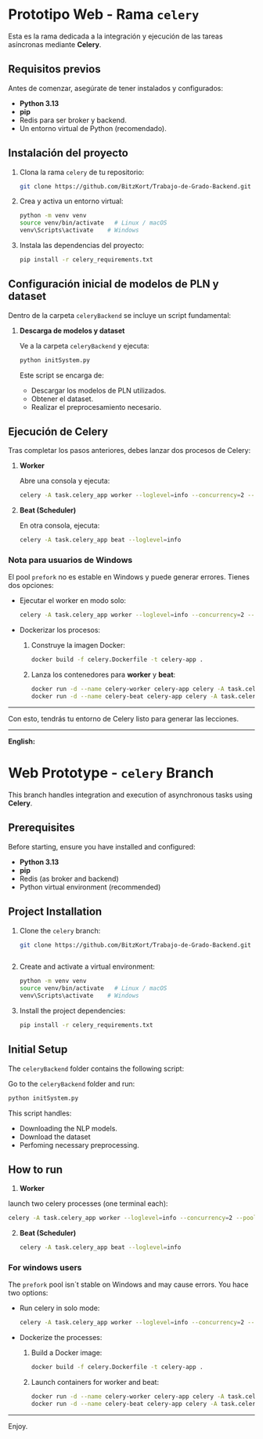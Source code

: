 # Prototipo Web - Rama `celery`

Esta es la rama dedicada a la integración y ejecución de las tareas asíncronas mediante **Celery**.

## Requisitos previos

Antes de comenzar, asegúrate de tener instalados y configurados:

- **Python 3.13**
- **pip**
- Redis para ser broker y backend.
- Un entorno virtual de Python (recomendado).

## Instalación del proyecto

1. Clona la rama `celery` de tu repositorio:

   ```bash
   git clone https://github.com/BitzKort/Trabajo-de-Grado-Backend.git

2. Crea y activa un entorno virtual:

   ```bash
   python -m venv venv
   source venv/bin/activate   # Linux / macOS
   venv\Scripts\activate    # Windows
   ```

3. Instala las dependencias del proyecto:

   ```bash
   pip install -r celery_requirements.txt
   ```

## Configuración inicial de modelos de PLN y dataset

Dentro de la carpeta `celeryBackend` se incluye un script fundamental:

1. **Descarga de modelos y dataset**

   Ve a la carpeta `celeryBackend` y ejecuta:

   ```bash
   python initSystem.py
   ```

   Este script se encarga de:

   * Descargar los modelos de PLN utilizados.
   * Obtener el dataset.
   * Realizar el preprocesamiento necesario.

## Ejecución de Celery

Tras completar los pasos anteriores, debes lanzar dos procesos de Celery:

1. **Worker**

   Abre una consola y ejecuta:

   ```bash
   celery -A task.celery_app worker --loglevel=info --concurrency=2 --pool=prefork
   ```

2. **Beat (Scheduler)**

   En otra consola, ejecuta:

   ```bash
   celery -A task.celery_app beat --loglevel=info
   ```

### Nota para usuarios de Windows

El pool `prefork` no es estable en Windows y puede generar errores. Tienes dos opciones:

* Ejecutar el worker en modo solo:

  ```bash
  celery -A task.celery_app worker --loglevel=info --concurrency=2 --pool=solo
  ```

* Dockerizar los procesos:

  1. Construye la imagen Docker:

     ```bash
     docker build -f celery.Dockerfile -t celery-app .
     ```
  2. Lanza los contenedores para **worker** y **beat**:

     ```bash
     docker run -d --name celery-worker celery-app celery -A task.celery_app worker --loglevel=info --concurrency=2 --prefetch-multiplier=1 --pool=prefork
     docker run -d --name celery-beat celery-app celery -A task.celery_app beat --loglevel=info
     ```

---

Con esto, tendrás tu entorno de Celery listo para generar las lecciones.

---

**English:**

# Web Prototype - `celery` Branch

This branch handles integration and execution of asynchronous tasks using **Celery**.

## Prerequisites

Before starting, ensure you have installed and configured:

- **Python 3.13**
- **pip**
- Redis (as broker and backend)
- Python virtual environment (recommended)

## Project Installation

1. Clone the `celery` branch:

   ```bash
   git clone https://github.com/BitzKort/Trabajo-de-Grado-Backend.git



2. Create and activate a virtual environment:

   ```bash
   python -m venv venv
   source venv/bin/activate   # Linux / macOS
   venv\Scripts\activate    # Windows
   ```

3. Install the project dependencies:

   ```bash
   pip install -r celery_requirements.txt
   ```

## Initial Setup
The  `celeryBackend` folder contains the following script:

   Go to the  `celeryBackend` folder and run:

   ```bash
   python initSystem.py
   ```

   This script handles:

   * Downloading the NLP models.
   * Download the dataset
   * Perfoming necessary preprocessing.

## How to run

1. **Worker**

  launch two celery processes (one terminal each):
   ```bash
   celery -A task.celery_app worker --loglevel=info --concurrency=2 --pool=prefork
   ```

2. **Beat (Scheduler)**

   ```bash
   celery -A task.celery_app beat --loglevel=info
   ```

### For windows users

The `prefork` pool isn´t stable on Windows and may cause errors. You hace two options:

* Run celery in solo mode:

  ```bash
  celery -A task.celery_app worker --loglevel=info --concurrency=2 --pool=solo
  ```

* Dockerize the processes:

  1. Build a Docker image:

     ```bash
     docker build -f celery.Dockerfile -t celery-app .
     ```
  2. Launch containers for worker and beat:

     ```bash
     docker run -d --name celery-worker celery-app celery -A task.celery_app worker --loglevel=info --concurrency=2 --prefetch-multiplier=1 --pool=prefork
     docker run -d --name celery-beat celery-app celery -A task.celery_app beat --loglevel=info
     ```

---

Enjoy.



